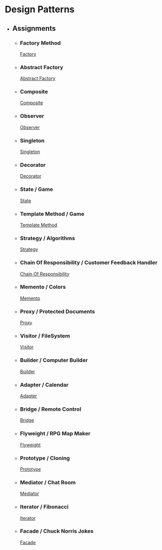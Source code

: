 # Design Patterns
- ## Assignments
  - ### Factory Method
      [Factory](src/main/java/Factory)
  - ### Abstract Factory
      [Abstract Factory](src/main/java/AbstractFactory/)
  - ### Composite
      [Composite](src/main/java/Composite/)
  - ### Observer
      [Observer](src/main/java/Observer/)
  - ### Singleton
      [Singleton](src/main/java/Singleton/)
  - ### Decorator
      [Decorator](src/main/java/Decorator/)
  - ### State / Game
      [State](src/main/java/State/)
  - ### Template Method / Game
      [Template Method](src/main/java/Template/)
  - ### Strategy / Algorithms
      [Strategy](src/main/java/Strategy/)
  - ### Chain Of Responsibility / Customer Feedback Handler
      [Chain Of Responsibility](src/main/java/ChainOfResponsibility/)
  - ### Memento / Colors
      [Memento](src/main/java/Memento/)
  - ### Proxy / Protected Documents
      [Proxy](src/main/java/Proxy/)
  - ### Visitor / FileSystem
      [Visitor](src/main/java/Visitor/)
  - ### Builder / Computer Builder
      [Builder](src/main/java/Builder/)
  - ### Adapter / Calendar
      [Adapter](src/main/java/Adapter/)
  - ### Bridge / Remote Control
      [Bridge](src/main/java/Bridge/)
  - ### Flyweight / RPG Map Maker
      [Flyweight](https://github.com/Jafestro/RPG-Map-Maker)
  - ### Prototype / Cloning
      [Prototype](src/main/java/Prototype/)
  - ### Mediator / Chat Room
      [Mediator](https://github.com/Jafestro/Chat-Room)
  - ### Iterator / Fibonacci
      [Iterator](src/main/java/Iterator/)
  - ### Facade / Chuck Norris Jokes
      [Facade](src/main/java/Facade/)